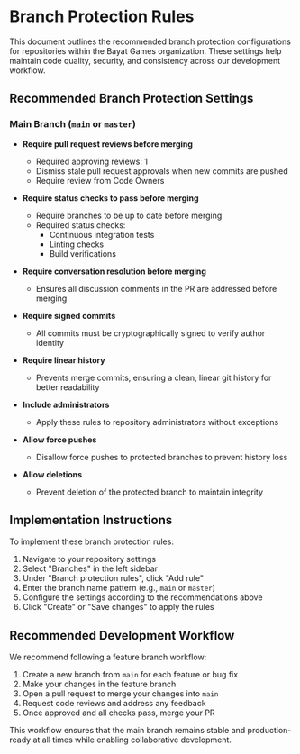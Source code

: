 # Branch Protection Rules

This document outlines the recommended branch protection configurations for repositories within the Bayat Games organization. These settings help maintain code quality, security, and consistency across our development workflow.

## Recommended Branch Protection Settings

### Main Branch (`main` or `master`)

- **Require pull request reviews before merging**
  - Required approving reviews: 1
  - Dismiss stale pull request approvals when new commits are pushed
  - Require review from Code Owners

- **Require status checks to pass before merging**
  - Require branches to be up to date before merging
  - Required status checks:
    - Continuous integration tests
    - Linting checks
    - Build verifications

- **Require conversation resolution before merging**
  - Ensures all discussion comments in the PR are addressed before merging

- **Require signed commits**
  - All commits must be cryptographically signed to verify author identity

- **Require linear history**
  - Prevents merge commits, ensuring a clean, linear git history for better readability

- **Include administrators**
  - Apply these rules to repository administrators without exceptions

- **Allow force pushes**
  - Disallow force pushes to protected branches to prevent history loss

- **Allow deletions**
  - Prevent deletion of the protected branch to maintain integrity

## Implementation Instructions

To implement these branch protection rules:

1. Navigate to your repository settings
2. Select "Branches" in the left sidebar
3. Under "Branch protection rules", click "Add rule"
4. Enter the branch name pattern (e.g., `main` or `master`)
5. Configure the settings according to the recommendations above
6. Click "Create" or "Save changes" to apply the rules

## Recommended Development Workflow

We recommend following a feature branch workflow:

1. Create a new branch from `main` for each feature or bug fix
2. Make your changes in the feature branch
3. Open a pull request to merge your changes into `main`
4. Request code reviews and address any feedback
5. Once approved and all checks pass, merge your PR

This workflow ensures that the main branch remains stable and production-ready at all times while enabling collaborative development.
